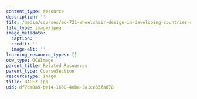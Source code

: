 ```yaml
---
content_type: resource
description: ''
file: /media/courses/ec-721-wheelchair-design-in-developing-countries-spring-2009/df7da8a9be1416684eba5a1ce33fa878_DAGE7.jpg
file_type: image/jpeg
image_metadata:
  caption: ''
  credit: ''
  image-alt: ''
learning_resource_types: []
ocw_type: OCWImage
parent_title: Related Resources
parent_type: CourseSection
resourcetype: Image
title: DAGE7.jpg
uid: df7da8a9-be14-1668-4eba-5a1ce33fa878
---
```

